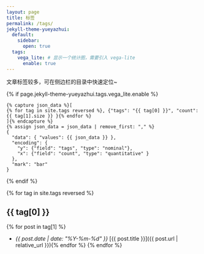 ```yaml
---
layout: page
title: 标签
permalink: /tags/
jekyll-theme-yueyazhui:
  default:
    sidebar:
      open: true
  tags:
    vega_lite: # 显示一个统计图，需要引入 vega-lite
      enable: true
---
```


文章标签较多，可在侧边栏的目录中快速定位~

{% if page.jekyll-theme-yueyazhui.tags.vega_lite.enable %}

```vega-lite
{% capture json_data %}[
{% for tag in site.tags reversed %}, {"tags": "{{ tag[0] }}", "count": {{ tag[1].size }} }{% endfor %}
]{% endcapture %}
{% assign json_data = json_data | remove_first: "," %}
{
  "data": { "values": {{ json_data }} },
  "encoding": {
    "y": {"field": "tags", "type": "nominal"},
    "x": {"field": "count", "type": "quantitative" }
  },
  "mark": "bar"
}
```

{% endif %}

{% for tag in site.tags reversed %}
## {{ tag[0] }}

{% for post in tag[1] %}
- *{{ post.date | date: "%Y-%m-%d" }}* [{{ post.title }}]({{ post.url | relative_url }}){% endfor %}
{% endfor %}
